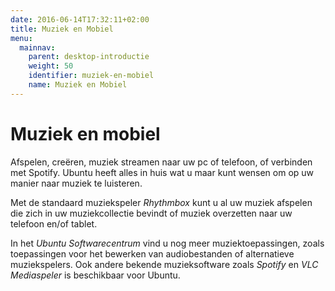 ```yaml
---
date: 2016-06-14T17:32:11+02:00
title: Muziek en Mobiel
menu:
  mainnav:
    parent: desktop-introductie
    weight: 50
    identifier: muziek-en-mobiel
    name: Muziek en Mobiel
---
```


# Muziek en mobiel
Afspelen, creëren, muziek streamen naar uw pc of telefoon, of verbinden met Spotify. Ubuntu heeft alles in huis wat u maar kunt wensen om op uw manier naar muziek te luisteren.

Met de standaard muziekspeler _Rhythmbox_ kunt u al uw muziek afspelen die zich in uw muziekcollectie bevindt of muziek overzetten naar uw telefoon en/of tablet.


In het _Ubuntu Softwarecentrum_ vind u nog meer muziektoepassingen, zoals toepassingen voor het bewerken van audiobestanden of alternatieve muziekspelers.
Ook andere bekende muzieksoftware zoals _Spotify_ en _VLC Mediaspeler_ is beschikbaar voor Ubuntu.
